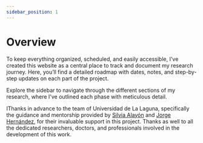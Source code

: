 ```yaml
---
sidebar_position: 1
---
```

# Overview

To keep everything organized, scheduled, and easily accessible, I've created this website as a central place to track and document my research journey. Here, you’ll find a detailed roadmap with dates, notes, and step-by-step updates on each part of the project.

Explore the sidebar to navigate through the different sections of my research, where I've outlined each phase with meticulous detail.

IThanks in advance to the team of Universidad de La Laguna, specifically the guidance and mentorship provided by [Silvia Alayón](https://portalciencia.ull.es/investigadores/81845/detalle) and [Jorge Hernández](https://portalciencia.ull.es/investigadores/152342/detalle), for their invaluable support in this project. Thanks as well to all the dedicated researchers, doctors, and professionals involved in the development of this work.
